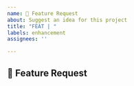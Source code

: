 ```yaml
---
name: 🚀 Feature Request
about: Suggest an idea for this project
title: "FEAT | "
labels: enhancement
assignees: ''

---
```


<!-- NOTE: If your feature is related to a bug, please file a Bug report instead! -->

## 🚀 Feature Request

